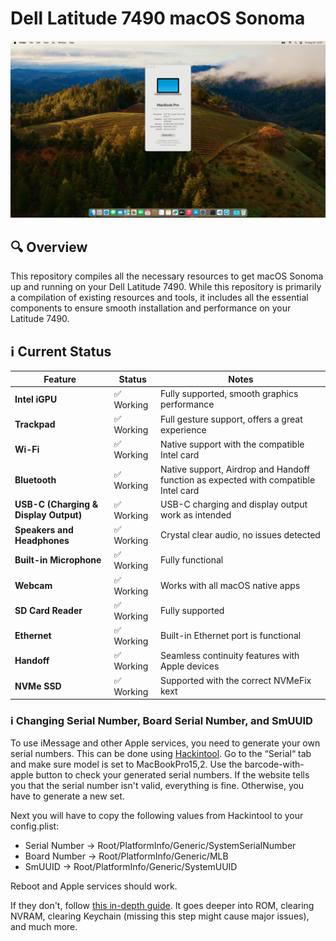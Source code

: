  # Dell Latitude 7490 macOS Sonoma

![Screenshot](Images/screenshot.png)

## 🔍 Overview
This repository compiles all the necessary resources to get macOS Sonoma up and running on your Dell Latitude 7490. While this repository is primarily a compilation of existing resources and tools, it includes all the essential components to ensure smooth installation and performance on your Latitude 7490.

## ℹ️ Current Status

| Feature | Status | Notes |
| ------------- | ------------- | ------------- |
| **Intel iGPU** | ✅ Working | Fully supported, smooth graphics performance |
| **Trackpad** | ✅ Working | Full gesture support, offers a great experience |
| **Wi-Fi** | ✅ Working | Native support with the compatible Intel card |
| **Bluetooth** | ✅ Working | Native support, Airdrop and Handoff function as expected with compatible Intel card |
| **USB-C (Charging & Display Output)** | ✅ Working | USB-C charging and display output work as intended |
| **Speakers and Headphones** | ✅ Working | Crystal clear audio, no issues detected |
| **Built-in Microphone** | ✅ Working | Fully functional |
| **Webcam** | ✅ Working | Works with all macOS native apps |
| **SD Card Reader** | ✅ Working | Fully supported |
| **Ethernet** | ✅ Working | Built-in Ethernet port is functional |
| **Handoff** | ✅ Working | Seamless continuity features with Apple devices |
| **NVMe SSD** | ✅ Working | Supported with the correct NVMeFix kext

### ℹ️ Changing Serial Number, Board Serial Number, and SmUUID

To use iMessage and other Apple services, you need to generate your own serial numbers. This can be done using [Hackintool](https://github.com/benbaker76/Hackintool). Go to the “Serial“ tab and make sure model is set to MacBookPro15,2. Use the barcode-with-apple button to check your generated serial numbers. If the website tells you that the serial number isn't valid, everything is fine. Otherwise, you have to generate a new set.

Next you will have to copy the following values from Hackintool to your config.plist:
- Serial Number -> Root/PlatformInfo/Generic/SystemSerialNumber
- Board Number -> Root/PlatformInfo/Generic/MLB
- SmUUID -> Root/PlatformInfo/Generic/SystemUUID

Reboot and Apple services should work.

If they don't, follow [this in-depth guide](https://dortania.github.io/OpenCore-Post-Install/universal/iservices.html). It goes deeper into ROM, clearing NVRAM, clearing Keychain (missing this step might cause major issues), and much more.

